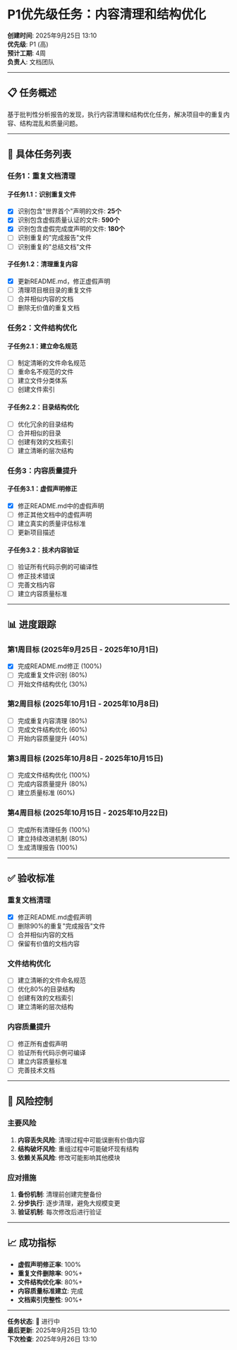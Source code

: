 # P1优先级任务：内容清理和结构优化

**创建时间**: 2025年9月25日 13:10  
**优先级**: P1 (高)  
**预计工期**: 4周  
**负责人**: 文档团队  

---

## 📋 任务概述

基于批判性分析报告的发现，执行内容清理和结构优化任务，解决项目中的重复内容、结构混乱和质量问题。

---

## 🎯 具体任务列表

### 任务1：重复文档清理

#### 子任务1.1：识别重复文件

- [x] 识别包含"世界首个"声明的文件: **25个**
- [x] 识别包含虚假质量认证的文件: **590个**
- [x] 识别包含虚假完成度声明的文件: **180个**
- [ ] 识别重复的"完成报告"文件
- [ ] 识别重复的"总结文档"文件

#### 子任务1.2：清理重复内容

- [x] 更新README.md，修正虚假声明
- [ ] 清理项目根目录的重复文件
- [ ] 合并相似内容的文档
- [ ] 删除无价值的重复文档

### 任务2：文件结构优化

#### 子任务2.1：建立命名规范

- [ ] 制定清晰的文件命名规范
- [ ] 重命名不规范的文件
- [ ] 建立文件分类体系
- [ ] 创建文件索引

#### 子任务2.2：目录结构优化

- [ ] 优化冗余的目录结构
- [ ] 合并相似的目录
- [ ] 创建有效的文档索引
- [ ] 建立清晰的层次结构

### 任务3：内容质量提升

#### 子任务3.1：虚假声明修正

- [x] 修正README.md中的虚假声明
- [ ] 修正其他文档中的虚假声明
- [ ] 建立真实的质量评估标准
- [ ] 更新项目描述

#### 子任务3.2：技术内容验证

- [ ] 验证所有代码示例的可编译性
- [ ] 修正技术错误
- [ ] 完善文档内容
- [ ] 建立内容质量标准

---

## 📊 进度跟踪

### 第1周目标 (2025年9月25日 - 2025年10月1日)

- [x] 完成README.md修正 (100%)
- [ ] 完成重复文件识别 (80%)
- [ ] 开始文件结构优化 (30%)

### 第2周目标 (2025年10月1日 - 2025年10月8日)

- [ ] 完成重复内容清理 (80%)
- [ ] 完成文件结构优化 (60%)
- [ ] 开始内容质量提升 (40%)

### 第3周目标 (2025年10月8日 - 2025年10月15日)

- [ ] 完成文件结构优化 (100%)
- [ ] 完成内容质量提升 (80%)
- [ ] 建立质量标准 (60%)

### 第4周目标 (2025年10月15日 - 2025年10月22日)

- [ ] 完成所有清理任务 (100%)
- [ ] 建立持续改进机制 (80%)
- [ ] 生成清理报告 (100%)

---

## ✅ 验收标准

### 重复文档清理

- [x] 修正README.md虚假声明
- [ ] 删除90%的重复"完成报告"文件
- [ ] 合并相似内容的文档
- [ ] 保留有价值的文档内容

### 文件结构优化

- [ ] 建立清晰的文件命名规范
- [ ] 优化80%的目录结构
- [ ] 创建有效的文档索引
- [ ] 建立清晰的层次结构

### 内容质量提升

- [ ] 修正所有虚假声明
- [ ] 验证所有代码示例可编译
- [ ] 建立内容质量标准
- [ ] 完善技术文档

---

## 🚨 风险控制

### 主要风险

1. **内容丢失风险**: 清理过程中可能误删有价值内容
2. **结构破坏风险**: 重组过程中可能破坏现有结构
3. **依赖关系风险**: 修改可能影响其他模块

### 应对措施

1. **备份机制**: 清理前创建完整备份
2. **分步执行**: 逐步清理，避免大规模变更
3. **验证机制**: 每次修改后进行验证

---

## 📈 成功指标

- **虚假声明修正率**: 100%
- **重复文件删除率**: 90%+
- **文件结构优化率**: 80%+
- **内容质量标准建立**: 完成
- **文档索引完整性**: 90%+

---

**任务状态**: 🚀 进行中  
**最后更新**: 2025年9月25日 13:10  
**下次检查**: 2025年9月26日 13:10

